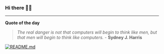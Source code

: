 ### Hi there 👋🏻


---

**Quote of the day**

> *The real danger is not that computers will begin to think like men, but that men will begin to think like computers.* - **Sydney J. Harris** 

[![README.md](https://github.com/marcolovazzano/marcolovazzano/actions/workflows/readme.yml/badge.svg?branch=main)](https://github.com/marcolovazzano/marcolovazzano/actions/workflows/readme.yml)
